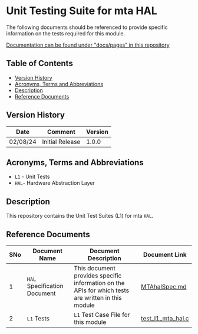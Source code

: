 # Unit Testing Suite for mta HAL

The following documents should be referenced to provide specific information on the tests required for this module.

[Documentation can be found under "docs/pages" in this repository](docs/pages)

## Table of Contents

- [Version History](#version-history)
- [Acronyms, Terms and Abbreviations](#acronyms-terms-and-abbreviations)
- [Description](#description)
- [Reference Documents](#reference-documents)

## Version History

| Date | Comment | Version |
| --- | --- | --- |
| 02/08/24 | Initial Release | 1.0.0 |

## Acronyms, Terms and Abbreviations

- `L1` - Unit Tests
- `HAL`- Hardware Abstraction Layer

## Description

This repository contains the Unit Test Suites (L1) for mta `HAL`.

## Reference Documents

|SNo|Document Name|Document Description|Document Link|
|---|-------------|--------------------|-------------|
|1|`HAL` Specification Document|This document provides specific information on the APIs for which tests are written in this module|[MTAhalSpec.md](../../../../../rdkcentral/rdkb-halif-mta/blob/main/docs/pages/MTAhalSpec.md "MTAhalSpec.md")|
|2|`L1` Tests |`L1` Test Case File for this module |[test_l1_mta_hal.c](src/test_l1_mta_hal.c "test_l1_mta_hal.c")|

